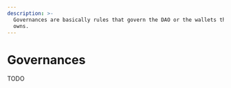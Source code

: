 ```yaml
---
description: >-
  Governances are basically rules that govern the DAO or the wallets the DAO
  owns.
---
```


# Governances

TODO
